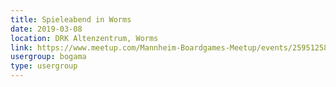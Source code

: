 ```yaml
---
title: Spieleabend in Worms
date: 2019-03-08
location: DRK Altenzentrum, Worms
link: https://www.meetup.com/Mannheim-Boardgames-Meetup/events/259512589/
usergroup: bogama
type: usergroup
---
```

